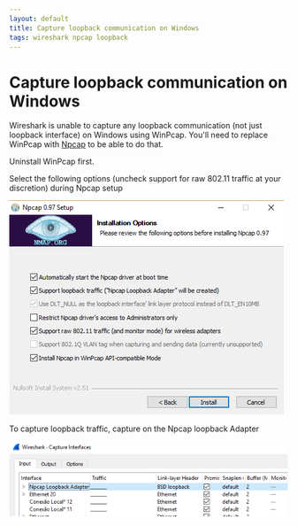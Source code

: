 ```yaml
---
layout: default
title: Capture loopback communication on Windows
tags: wireshark npcap loopback
---
```


# Capture loopback communication on Windows

Wireshark is unable to capture any loopback communication (not just loopback interface) on Windows using WinPcap. You'll need to replace WinPcap with [Npcap](https://nmap.org/npcap/) to be able to do that.

Uninstall WinPcap first.

Select the following options (uncheck support for raw 802.11 traffic at your discretion) during Npcap setup

![Npcap Setup](/assets/img/npcap-setup.png)

To capture loopback traffic, capture on the Npcap loopback Adapter

![npcap-loopback.png](/assets/img/npcap-loopback.png)